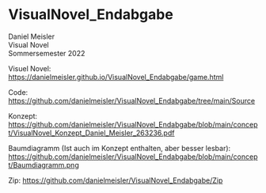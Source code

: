 # VisualNovel_Endabgabe

Daniel Meisler<br>
Visual Novel<br>
Sommersemester 2022<br>



Visuel Novel: https://danielmeisler.github.io/VisualNovel_Endabgabe/game.html

Code: https://github.com/danielmeisler/VisualNovel_Endabgabe/tree/main/Source

Konzept: https://github.com/danielmeisler/VisualNovel_Endabgabe/blob/main/concept/VisualNovel_Konzept_Daniel_Meisler_263236.pdf

Baumdiagramm (Ist auch im Konzept enthalten, aber besser lesbar): https://github.com/danielmeisler/VisualNovel_Endabgabe/blob/main/concept/Baumdiagramm.png

Zip: https://github.com/danielmeisler/VisualNovel_Endabgabe/Zip